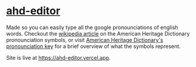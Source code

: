 # [ahd-editor](https://ahd-editor.vercel.app)

Made so you can easily type all the google pronounciations of english words. Checkout the [wikipedia article](https://en.wikipedia.org/wiki/Phonetic_notation_of_the_American_Heritage_Dictionary) on the American Heritage Dictionary pronounciation symbols, or visit [American Heritage Dictionary's pronounciation key](https://www.ahdictionary.com/application/resources/misc/pronkey.pdf) for a brief overview of what the symbols represent.

Site is live at https://ahd-editor.vercel.app.
